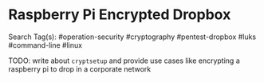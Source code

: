 # Raspberry Pi Encrypted Dropbox

Search Tag(s): #operation-security #cryptography #pentest-dropbox #luks #command-line #linux

TODO: write about `cryptsetup` and provide use cases like encrypting a raspberry pi to drop in a corporate network